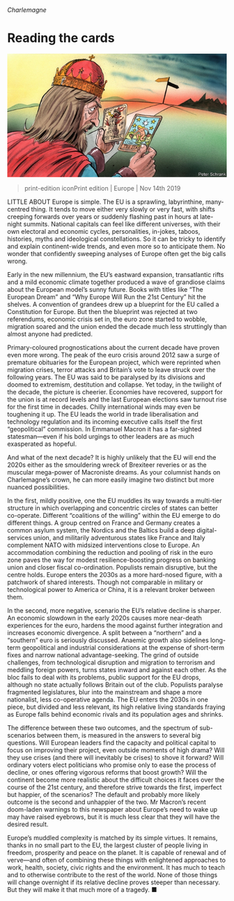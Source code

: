 ###### Charlemagne

# Reading the cards 

![image](images/20191116_EUD000_0.jpg) 

> print-edition iconPrint edition | Europe | Nov 14th 2019 

LITTLE ABOUT Europe is simple. The EU is a sprawling, labyrinthine, many-centred thing. It tends to move either very slowly or very fast, with shifts creeping forwards over years or suddenly flashing past in hours at late-night summits. National capitals can feel like different universes, with their own electoral and economic cycles, personalities, in-jokes, taboos, histories, myths and ideological constellations. So it can be tricky to identify and explain continent-wide trends, and even more so to anticipate them. No wonder that confidently sweeping analyses of Europe often get the big calls wrong. 

Early in the new millennium, the EU’s eastward expansion, transatlantic rifts and a mild economic climate together produced a wave of grandiose claims about the European model’s sunny future. Books with titles like “The European Dream” and “Why Europe Will Run the 21st Century” hit the shelves. A convention of grandees drew up a blueprint for the EU called a Constitution for Europe. But then the blueprint was rejected at two referendums, economic crisis set in, the euro zone started to wobble, migration soared and the union ended the decade much less struttingly than almost anyone had predicted. 

Primary-coloured prognostications about the current decade have proven even more wrong. The peak of the euro crisis around 2012 saw a surge of premature obituaries for the European project, which were reprinted when migration crises, terror attacks and Britain’s vote to leave struck over the following years. The EU was said to be paralysed by its divisions and doomed to extremism, destitution and collapse. Yet today, in the twilight of the decade, the picture is cheerier. Economies have recovered, support for the union is at record levels and the last European elections saw turnout rise for the first time in decades. Chilly international winds may even be toughening it up. The EU leads the world in trade liberalisation and technology regulation and its incoming executive calls itself the first “geopolitical” commission. In Emmanuel Macron it has a far-sighted statesman—even if his bold urgings to other leaders are as much exasperated as hopeful. 

And what of the next decade? It is highly unlikely that the EU will end the 2020s either as the smouldering wreck of Brexiteer reveries or as the muscular mega-power of Macroniste dreams. As your columnist hands on Charlemagne’s crown, he can more easily imagine two distinct but more nuanced possibilities. 

In the first, mildly positive, one the EU muddles its way towards a multi-tier structure in which overlapping and concentric circles of states can better co-operate. Different “coalitions of the willing” within the EU emerge to do different things. A group centred on France and Germany creates a common asylum system, the Nordics and the Baltics build a deep digital-services union, and militarily adventurous states like France and Italy complement NATO with midsized interventions close to Europe. An accommodation combining the reduction and pooling of risk in the euro zone paves the way for modest resilience-boosting progress on banking union and closer fiscal co-ordination. Populists remain disruptive, but the centre holds. Europe enters the 2030s as a more hard-nosed figure, with a patchwork of shared interests. Though not comparable in military or technological power to America or China, it is a relevant broker between them. 

In the second, more negative, scenario the EU’s relative decline is sharper. An economic slowdown in the early 2020s causes more near-death experiences for the euro, hardens the mood against further integration and increases economic divergence. A split between a “northern” and a “southern” euro is seriously discussed. Anaemic growth also sidelines long-term geopolitical and industrial considerations at the expense of short-term fixes and narrow national advantage-seeking. The grind of outside challenges, from technological disruption and migration to terrorism and meddling foreign powers, turns states inward and against each other. As the bloc fails to deal with its problems, public support for the EU drops, although no state actually follows Britain out of the club. Populists paralyse fragmented legislatures, blur into the mainstream and shape a more nationalist, less co-operative agenda. The EU enters the 2030s in one piece, but divided and less relevant, its high relative living standards fraying as Europe falls behind economic rivals and its population ages and shrinks. 

The difference between these two outcomes, and the spectrum of sub-scenarios between them, is measured in the answers to several big questions. Will European leaders find the capacity and political capital to focus on improving their project, even outside moments of high drama? Will they use crises (and there will inevitably be crises) to shove it forward? Will ordinary voters elect politicians who promise only to ease the process of decline, or ones offering vigorous reforms that boost growth? Will the continent become more realistic about the difficult choices it faces over the course of the 21st century, and therefore strive towards the first, imperfect but happier, of the scenarios? The default and probably more likely outcome is the second and unhappier of the two. Mr Macron’s recent doom-laden warnings to this newspaper about Europe’s need to wake up may have raised eyebrows, but it is much less clear that they will have the desired result. 

Europe’s muddled complexity is matched by its simple virtues. It remains, thanks in no small part to the EU, the largest cluster of people living in freedom, prosperity and peace on the planet. It is capable of renewal and of verve—and often of combining these things with enlightened approaches to work, health, society, civic rights and the environment. It has much to teach and to otherwise contribute to the rest of the world. None of those things will change overnight if its relative decline proves steeper than necessary. But they will make it that much more of a tragedy. ■ 

